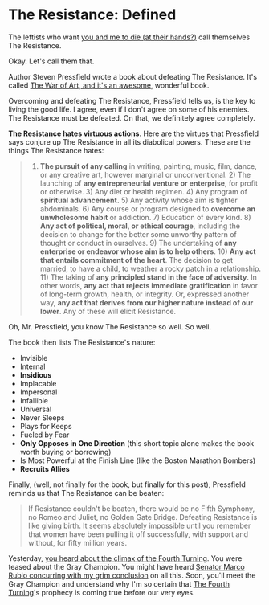 # The Resistance: Defined

The leftists who want [you and me to die (at their hands?)](https://hennessysview.com/2017/02/09/people-want-you-dead/) call themselves The Resistance.

Okay. Let's call them that.

Author Steven Pressfield wrote a book about defeating The Resistance. It's called [The War of Art, and it's an awesome](http://amzn.to/2kTXii6), wonderful book.

Overcoming and defeating The Resistance, Pressfield tells us, is the key to living the good life. I agree, even if I don't agree on some of his enemies. The Resistance must be defeated. On that, we definitely agree completely.

**The Resistance hates virtuous actions**. Here are the virtues that Pressfield says conjure up The Resistance in all its diabolical powers. These are the things The Resistance hates:

> 1) **The pursuit of any calling** in writing, painting, music, film, dance, or any creative art, however marginal or unconventional. 2) The launching of **any entrepreneurial venture or enterprise**, for profit or otherwise. 3) Any diet or health regimen. 4) Any program of **spiritual advancement.** 5) Any activity whose aim is tighter abdominals. 6) Any course or program designed to **overcome an unwholesome habit** or addiction. 7) Education of every kind. 8) **Any act of political, moral, or ethical courage**, including the decision to change for the better some unworthy pattern of thought or conduct in ourselves. 9) The undertaking of **any enterprise or endeavor whose aim is to help others**. 10) **Any act that entails commitment of the heart**. The decision to get married, to have a child, to weather a rocky patch in a relationship. 11) The taking of **any principled stand in the face of adversity**. In other words, **any act that rejects immediate gratification** in favor of long-term growth, health, or integrity. Or, expressed another way, **any act that derives from our higher nature instead of our lower**. Any of these will elicit Resistance.

Oh, Mr. Pressfield, you know The Resistance so well. So well.

The book then lists The Resistance's nature:

* Invisible
* Internal
* **Insidious**
* Implacable
* Impersonal
* Infallible
* Universal
* Never Sleeps
* Plays for Keeps
* Fueled by Fear
* **Only Opposes in One Direction** (this short topic alone makes the book worth buying or borrowing)
* Is Most Powerful at the Finish Line (like the Boston Marathon Bombers)
* **Recruits Allies**

Finally, (well, not finally for the book, but finally for this post), Pressfield reminds us that The Resistance can be beaten:

> If Resistance couldn't be beaten, there would be no Fifth Symphony, no Romeo and Juliet, no Golden Gate Bridge. Defeating Resistance is like giving birth. It seems absolutely impossible until you remember that women have been pulling it off successfully, with support and without, for fifty million years.

Yesterday, [you heard about the climax of the Fourth Turning](https://hennessysview.com/?p=21535). You were teased about the Gray Champion. You might have heard [Senator Marco Rubio concurring with my grim conclusion](http://ijr.com/2017/02/798259-watch-marco-rubio-become-the-biggest-adult-in-dc-as-he-eloquently-dismantles-elizabeth-warren/?utm_source=facebook&utm_medium=owned&utm_campaign=ods&utm_term=ijamerica&utm_content=politics) on all this. Soon, you'll meet the Gray Champion and understand why I'm so certain that [The Fourth Turning](http://amzn.to/2kTWqKs)'s prophecy is coming true before our very eyes.
